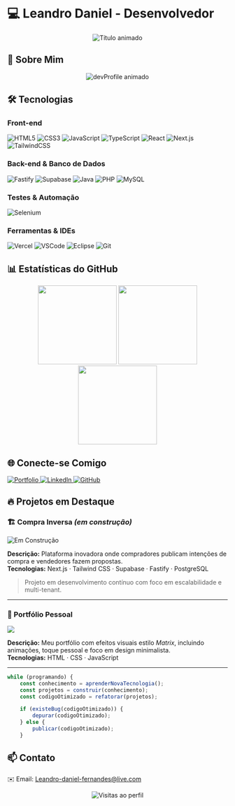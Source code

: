 # 💻 Leandro Daniel - Desenvolvedor

<div align="center">
  <img src="https://readme-typing-svg.demolab.com?font=Fira+Code&pause=1000&color=00FF41&width=435&lines=Lenan;Desenvolvedor+Front-end;Next.js+%7C+React+%7C+TypeScript;HTML5+%7C+CSS+%7C+MySQL;Selenium+Automation;" alt="Título animado" />
</div>

## 🚀 Sobre Mim

<p align="center">
  <img src="https://raw.githubusercontent.com/L3Nan/L3Nan/main/devProfile_animation.gif" alt="devProfile animado" />
</p>

## 🛠 Tecnologias

### Front-end
<div>
  <img src="https://img.shields.io/badge/HTML5-E34F26?style=for-the-badge&logo=html5&logoColor=white" alt="HTML5">
  <img src="https://img.shields.io/badge/CSS3-1572B6?style=for-the-badge&logo=css3&logoColor=white" alt="CSS3">
  <img src="https://img.shields.io/badge/JavaScript-F7DF1E?style=for-the-badge&logo=javascript&logoColor=black" alt="JavaScript">
  <img src="https://img.shields.io/badge/TypeScript-007ACC?style=for-the-badge&logo=typescript&logoColor=white" alt="TypeScript">
  <img src="https://img.shields.io/badge/React-61DAFB?style=for-the-badge&logo=react&logoColor=black" alt="React">
  <img src="https://img.shields.io/badge/Next.js-000000?style=for-the-badge&logo=next.js&logoColor=white" alt="Next.js">
  <img src="https://img.shields.io/badge/Tailwind_CSS-38B2AC?style=for-the-badge&logo=tailwind-css&logoColor=white" alt="TailwindCSS">
</div>

### Back-end & Banco de Dados
<div>
  <img src="https://img.shields.io/badge/Fastify-000000?style=for-the-badge&logo=fastify&logoColor=white" alt="Fastify">
  <img src="https://img.shields.io/badge/Supabase-3ECF8E?style=for-the-badge&logo=supabase&logoColor=white" alt="Supabase">
  <img src="https://img.shields.io/badge/Java-ED8B00?style=for-the-badge&logo=openjdk&logoColor=white" alt="Java">
  <img src="https://img.shields.io/badge/PHP-777BB4?style=for-the-badge&logo=php&logoColor=white" alt="PHP">
  <img src="https://img.shields.io/badge/MySQL-4479A1?style=for-the-badge&logo=mysql&logoColor=white" alt="MySQL">
</div>

### Testes & Automação
<div>
  <img src="https://img.shields.io/badge/Selenium-43B02A?style=for-the-badge&logo=selenium&logoColor=white" alt="Selenium">
</div>

### Ferramentas & IDEs
<div>
  <img src="https://img.shields.io/badge/Vercel-000000?style=for-the-badge&logo=vercel&logoColor=white" alt="Vercel">
  <img src="https://img.shields.io/badge/Visual_Studio_Code-007ACC?style=for-the-badge&logo=visual-studio-code&logoColor=white" alt="VSCode">
  <img src="https://img.shields.io/badge/Eclipse-2C2255?style=for-the-badge&logo=eclipse&logoColor=white" alt="Eclipse">
  <img src="https://img.shields.io/badge/Git-F05032?style=for-the-badge&logo=git&logoColor=white" alt="Git">
</div>

## 📊 Estatísticas do GitHub
<div align="center">
  <img height="180em" src="https://github-readme-stats.vercel.app/api?username=L3Nan&show_icons=true&theme=dark&include_all_commits=true&count_private=true&border_color=00FF41&bg_color=0D1117&title_color=00FF41&text_color=FFFFFF"/>
  <img height="180em" src="https://github-readme-stats.vercel.app/api/top-langs/?username=L3Nan&layout=compact&langs_count=7&theme=dark&border_color=00FF41&bg_color=0D1117&title_color=00FF41&text_color=FFFFFF"/>
  <img height="180em" src="https://github-readme-streak-stats.herokuapp.com/?user=L3Nan&theme=dark&background=0D1117&border=00FF41&stroke=00FF41&dates=FFFFFF"/>
</div>

## 🌐 Conecte-se Comigo
<div>
  <a href="https://l3nan.github.io/" target="_blank">
    <img src="https://img.shields.io/badge/Portfólio-000000?style=for-the-badge&logo=github&logoColor=white" alt="Portfolio">
  </a>
  <a href="https://linkedin.com/in/sndanndev" target="_blank">
    <img src="https://img.shields.io/badge/LinkedIn-0077B5?style=for-the-badge&logo=linkedin&logoColor=white" alt="LinkedIn">
  </a>
  <a href="https://github.com/L3Nan" target="_blank">
    <img src="https://img.shields.io/badge/GitHub-181717?style=for-the-badge&logo=github&logoColor=white" alt="GitHub">
  </a>
</div>

## 🔥 Projetos em Destaque

### 🏗️ Compra Inversa *(em construção)*
![Em Construção](https://img.shields.io/badge/Status-Em%20Constru%C3%A7%C3%A3o-yellow?style=for-the-badge&logo=buildkite&logoColor=black)

**Descrição:** Plataforma inovadora onde compradores publicam intenções de compra e vendedores fazem propostas.  
**Tecnologias:** Next.js · Tailwind CSS · Supabase · Fastify · PostgreSQL  
> Projeto em desenvolvimento contínuo com foco em escalabilidade e multi-tenant.
---

### 🎥 Portfólio Pessoal

<a href="https://l3nan.github.io/" target="_blank">
  <img src="https://img.shields.io/badge/Acessar%20Portf%C3%B3lio-MATRIX%20EFFECT-00ff00?style=for-the-badge&logo=github&logoColor=black" />
</a>

**Descrição:** Meu portfólio com efeitos visuais estilo *Matrix*, incluindo animações, toque pessoal e foco em design minimalista.  
**Tecnologias:** HTML · CSS · JavaScript

---
```javascript
while (programando) {
    const conhecimento = aprenderNovaTecnologia();
    const projetos = construir(conhecimento);
    const codigoOtimizado = refatorar(projetos);

    if (existeBug(codigoOtimizado)) {
        depurar(codigoOtimizado);
    } else {
        publicar(codigoOtimizado);
    }
```

## 📫 Contato
✉️ Email: Leandro-daniel-fernandes@live.com

<div align="center">
  <img src="https://komarev.com/ghpvc/?username=L3Nan&label=Profile%20views&color=00FF41&style=flat" alt="Visitas ao perfil" />
</div>
